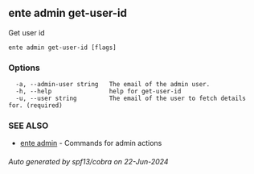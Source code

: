 ## ente admin get-user-id

Get user id

```
ente admin get-user-id [flags]
```

### Options

```
  -a, --admin-user string   The email of the admin user. 
  -h, --help                help for get-user-id
  -u, --user string         The email of the user to fetch details for. (required)
```

### SEE ALSO

* [ente admin](ente_admin.md)	 - Commands for admin actions

###### Auto generated by spf13/cobra on 22-Jun-2024
